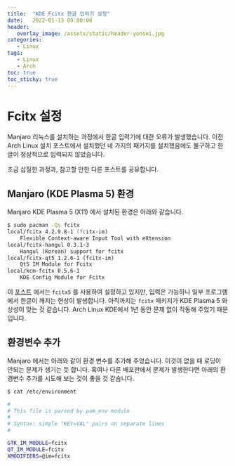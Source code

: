```yaml
---
title:  "KDE Fcitx 한글 입력기 설정"
date:   2022-01-13 09:00:00
header:
   overlay_image: /assets/static/header-yonsei.jpg
categories: 
   - Linux
tags:
   - Linux
   - Arch
toc: true
toc_sticky: true
---
```


# Fcitx 설정

Manjaro 리눅스를 설치하는 과정에서 한글 입력기에 대한 오류가 발생했습니다. 이전 Arch Linux 설치 포스트에서 설치했던 네 가지의 패키지를 설치했음에도 불구하고 한글이 정상적으로 입력되지 않았습니다.

조금 삽질한 과정과, 참고할 만한 다른 포스트를 공유합니다.

<!--more-->

## Manjaro (KDE Plasma 5) 환경

Manjaro KDE Plasma 5 (X11) 에서 설치된 환경은 아래와 같습니다.

```zsh
$ sudo pacman -Qs fcitx
local/fcitx 4.2.9.8-1 (fcitx-im)
    Flexible Context-aware Input Tool with eXtension
local/fcitx-hangul 0.3.1-3
    Hangul (Korean) support for fcitx
local/fcitx-qt5 1.2.6-1 (fcitx-im)
    Qt5 IM Module for Fcitx
local/kcm-fcitx 0.5.6-1
    KDE Config Module for Fcitx
```

이 [포스트](https://wnw1005.tistory.com/600) 에서는 `fcitx5` 를 사용하여 설정하고 있지만, 입력은 가능하나 일부 프로그램에서 한글이 깨지는 현상이 발생합니다. 아직까지는 `fcitx` 패키지가 KDE Plasma 5 와 상성이 맞는 것 같습니다. Arch Linux KDE에서 1년 동안 문제 없이 작동해 주었기 때문입니다.

## 환경변수 추가

Manjaro 에서는 아래와 같이 환경 변수를 추가해 주었습니다. 이것이 없을 때 로딩이 안되는 문제가 생기는 듯 합니다. 혹여나 다른 배포판에서 문제가 발생한다면 아래의 환경변수 추가를 시도해 보는 것이 좋을 것 같습니다.

```zsh
$ cat /etc/environment

#
# This file is parsed by pam_env module
#
# Syntax: simple "KEY=VAL" pairs on separate lines
#

GTK_IM_MODULE=fcitx
QT_IM_MODULE=fcitx
XMODIFIERS=@im=fcitx
```

